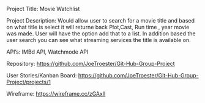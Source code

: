 Project Title: Movie Watchlist 

Project Description:  Would allow user to search for a movie title and based on what title is select it will returne back Plot,Cast, Run time , year movie was made.  User will have the option add that to a list.  In addition based the user search you can see what streaming services the title is available on.

API’s: IMBd API, Watchmode API

Repository: https://github.com/JoeTroester/Git-Hub-Group-Project

User Stories/Kanban Board: https://github.com/JoeTroester/Git-Hub-Group-Project/projects/1

Wireframe: https://wireframe.cc/zGAxlI
